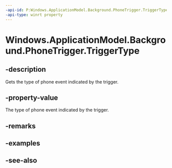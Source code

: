 ----api-id: P:Windows.ApplicationModel.Background.PhoneTrigger.TriggerType
-api-type: winrt property
---<!-- Property syntaxpublic Windows.ApplicationModel.Calls.Background.PhoneTriggerType TriggerType { get; }--># Windows.ApplicationModel.Background.PhoneTrigger.TriggerType## -descriptionGets the type of phone event indicated by the trigger.## -property-valueThe type of phone event indicated by the trigger.## -remarks## -examples## -see-also